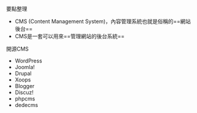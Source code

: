 要點整理
- CMS (Content Management System)，內容管理系統也就是俗稱的==網站後台==
- CMS是一套可以用來==管理網站的後台系統==

開源CMS
- WordPress
- Joomla!
- Drupal
- Xoops
- Blogger
- Discuz!
- phpcms
- dedecms